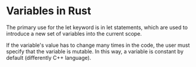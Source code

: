 # Variables in Rust

The primary use for the let keyword is in let statements, which are used to introduce a new set of variables into the current scope.

If the variable's value has to change many times in the code, the user must specify that the variable is mutable. In this way, a variable is constant by default (differently C++ language).
